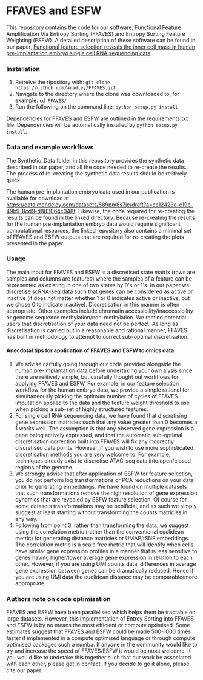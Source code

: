 
# FFAVES and ESFW
This repository contains the code for our software, Functional Feature Amplification Via Entropy Sorting (FFAVES) and Entropy Sorting Feature Weighting (ESFW). A detailed description of these software can be found in our paper, [Functional feature selection reveals the inner cell mass in human pre-implantation embryo single cell RNA sequencing data](https://www.biorxiv.org/content/10.1101/2022.04.08.487653v1).

### Installation
1. Retreive the ripository with: `git clone https://github.com/aradley/FFAVES.git`
2. Navigate to the directory where the clone was downloaded to, for example: `cd FFAVES/`
3. Run the following on the command line: `python setup.py install`

Dependencies for FFAVES and ESFW are outlined in the requirements.txt file. Dependencies will be automatically installed by `python setup.py install`.

### Data and example workflows
The Synthetic_Data folder in this repository provides the synthetic data described in our paper, and all the code needed to re-create the results. The process of re-creating the synthetic data results should be relitively quick.

The human pre-implantation embryo data used in our publication is available for download at https://data.mendeley.com/datasets/689pm8s7jc/draft?a=cc12423c-c19c-49b9-8cd9-d883064c048f. Likewise, the code required for re-creating the results can be found in the linked directory. Because re-creating the results for the human pre-implantation embryo data would require significant computational resources, the linked repository also contains a minimal set of FFAVES and ESFW outputs that are required for re-creating the plots presented in the paper.

### Usage
The main input for FFAVES and ESFW is a discretised state matrix (rows are samples and columns are features) where the samples of a feature can be represented as existing in one of two states by 0's or 1's. In our paper we discretise scRNA-seq data such that genes can be considered as active or inactive (it does not matter whether 1 or 0 indicates active or inactive, but we chose 0 to indicate inactive). Discretisation in this manner is often appropriate. Other examples include chromatin accessibility/inaccessibility or genome sequence methylation/non-methylation. We remind potential users that discretisation of your data need not be perfect. As long as discretisation is carried out in a reasonable and rational manner, FFAVES has built in methodology to attempt to correct sub-optimal discretisation.

#### Anecdotal tips for application of FFAVES and ESFW to omics data
1. We advise carfully going through our code provided alongside the human pre-implantation data before undertaking your own alysis since there are relitively simple, but carefully thought out workflows for applying FFAVES and ESFW. For example, in our feature selection workflow for the human embryo data, we provide a simple rational for simultaneously picking the optimum number of cycles of FFAVES imputation applied to the data and the feature weight threshold to use when picking a sub-set of highly structured features.
2. For single cell RNA sequencing data, we have found that discretising gene expression matricies such that any value greater than 0 becomes a 1 works well. The assumption is that any observed gene expression is a gene being actively expressed, and that the automatic sub-optimal discretisation correction built into FFAVES will fix any incorectly discretised data points. However, if you wish to use more sophisticated discretisation methods you are very welcome to. For example, techniques already exist to discretise ATAC-seq data into open/closed regions of the genome.
3. We strongly advise that after application of ESFW for feature selection, you do not perform log transformations or PCA reductions on your data prior to generating embeddings. We have found on multiple datasets that such transformations remove the high resolution of gene expression dynamics that are revealed by ESFW feature selection. Of course for some datasets transformations may be benificial, and as such we simply suggest at least starting without transforming the counts matricies in any way.
4. Following from point 3, rather than transforming the data, we suggest using the correlation metric (rather than the conventional euclidean metric) for generating distance matricies or UMAP/tSNE embeddings. The correlation metric is a scale free metric that will identify when cells have similar gene expression profiles in a manner that is less sensitive to genes having higher/lower average gene expression in relation to each other. However, if you are using UMI counts data, differences in average gene expression between genes can be dramatically reduced. Hence if you are using UMI data the euclidean distance may be comparable/more appropriate.

### Authors note on code optimisation
FFAVES and ESFW have been parallelised which helps them be tractable on large datasets. However, this implementation of Entroy Sorting into FFAVES and ESFW is by no means the most efficient or compute optimised. Some estimates suggest that FFAVES and ESFW could be made 500-1000 times faster if implemented in a compute optimised language or through compute optimised packages such a numba. If anyone in the community would like to try and increase the speed of FFAVES/ESFW it would be most welcome. If you would like to undetake this together such that our work be associated with each other, please get in contact. If you decide to go it alone, please cite our paper.

